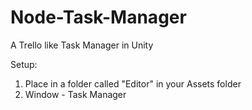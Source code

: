 # Node-Task-Manager
A Trello like Task Manager in Unity


Setup: 
1. Place in a folder called "Editor" in your Assets folder
2. Window - Task Manager
